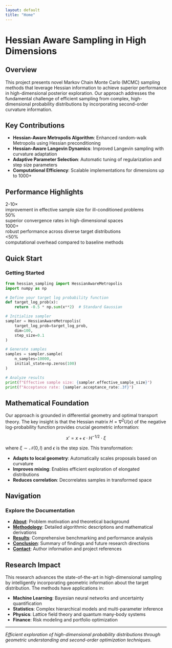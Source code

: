 ```yaml
---
layout: default
title: "Home"
---
```


# Hessian Aware Sampling in High Dimensions

## Overview

This project presents novel Markov Chain Monte Carlo (MCMC) sampling methods that leverage Hessian information to achieve superior performance in high-dimensional posterior exploration. Our approach addresses the fundamental challenge of efficient sampling from complex, high-dimensional probability distributions by incorporating second-order curvature information.

## Key Contributions

- **Hessian-Aware Metropolis Algorithm**: Enhanced random-walk Metropolis using Hessian preconditioning
- **Hessian-Aware Langevin Dynamics**: Improved Langevin sampling with curvature adaptation
- **Adaptive Parameter Selection**: Automatic tuning of regularization and step size parameters
- **Computational Efficiency**: Scalable implementations for dimensions up to 1000+

## Performance Highlights

<div class="performance-grid">
    <div class="performance-item">
        <span class="performance-value">2-10×</span>
        <div class="performance-label">improvement in effective sample size for ill-conditioned problems</div>
    </div>
    <div class="performance-item">
        <span class="performance-value">50%</span>
        <div class="performance-label">superior convergence rates in high-dimensional spaces</div>
    </div>
    <div class="performance-item">
        <span class="performance-value">1000+</span>
        <div class="performance-label">robust performance across diverse target distributions</div>
    </div>
    <div class="performance-item">
        <span class="performance-value">&lt;50%</span>
        <div class="performance-label">computational overhead compared to baseline methods</div>
    </div>
</div>

## Quick Start

<div class="quick-start">
<h3>Getting Started</h3>

```python
from hessian_sampling import HessianAwareMetropolis
import numpy as np

# Define your target log probability function
def target_log_prob(x):
    return -0.5 * np.sum(x**2)  # Standard Gaussian

# Initialize sampler
sampler = HessianAwareMetropolis(
    target_log_prob=target_log_prob,
    dim=100,
    step_size=0.1
)

# Generate samples
samples = sampler.sample(
    n_samples=10000,
    initial_state=np.zeros(100)
)

# Analyze results
print(f"Effective sample size: {sampler.effective_sample_size}")
print(f"Acceptance rate: {sampler.acceptance_rate:.3f}")
```
</div>

## Mathematical Foundation

Our approach is grounded in differential geometry and optimal transport theory. The key insight is that the Hessian matrix $H = \nabla^2 U(x)$ of the negative log-probability function provides crucial geometric information:

$$x' = x + \epsilon \cdot H^{-1/2} \cdot \xi$$

where $\xi \sim \mathcal{N}(0, I)$ and $\epsilon$ is the step size. This transformation:

- **Adapts to local geometry**: Automatically scales proposals based on curvature
- **Improves mixing**: Enables efficient exploration of elongated distributions  
- **Reduces correlation**: Decorrelates samples in transformed space

## Navigation

<div class="highlight-box">
<h3>Explore the Documentation</h3>
<ul>
<li><strong><a href="{{ '/about/' | relative_url }}">About</a></strong>: Problem motivation and theoretical background</li>
<li><strong><a href="{{ '/methodology/' | relative_url }}">Methodology</a></strong>: Detailed algorithmic descriptions and mathematical derivations</li>
<li><strong><a href="{{ '/results/' | relative_url }}">Results</a></strong>: Comprehensive benchmarking and performance analysis</li>
<li><strong><a href="{{ '/conclusion/' | relative_url }}">Conclusion</a></strong>: Summary of findings and future research directions</li>
<li><strong><a href="{{ '/contact/' | relative_url }}">Contact</a></strong>: Author information and project references</li>
</ul>
</div>

## Research Impact

This research advances the state-of-the-art in high-dimensional sampling by intelligently incorporating geometric information about the target distribution. The methods have applications in:

- **Machine Learning**: Bayesian neural networks and uncertainty quantification
- **Statistics**: Complex hierarchical models and multi-parameter inference
- **Physics**: Lattice field theory and quantum many-body systems
- **Finance**: Risk modeling and portfolio optimization

---

*Efficient exploration of high-dimensional probability distributions through geometric understanding and second-order optimization techniques.*